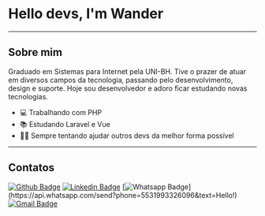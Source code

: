 # Hello devs, I'm Wander
---

## Sobre mim
Graduado em Sistemas para Internet pela UNI-BH. Tive o prazer de atuar em diversos campos da tecnologia, passando pelo desenvolvimento, design e suporte. Hoje sou desenvolvedor e adoro ficar estudando novas tecnologias.

- 💻 Trabalhando com PHP
- 📚 Estudando Laravel e Vue
- 🧑‍💻 Sempre tentando ajudar outros devs da melhor forma possível
---

## Contatos
[![Github Badge](https://img.shields.io/badge/-Github-000?style=flat-square&logo=Github&logoColor=white&link=https://github.com/wander4747)](https://github.com/wander4747)
[![Linkedin Badge](https://img.shields.io/badge/-LinkedIn-blue?style=flat-square&logo=Linkedin&logoColor=white&link=https://www.linkedin.com/in/wander-douglas/)](https://www.linkedin.com/in/wander-douglas/)
[![Whatsapp Badge](https://img.shields.io/badge/-Whatsapp-4CA143?style=flat-square&labelColor=4CA143&logo=whatsapp&logoColor=white&link=https://api.whatsapp.com/send?phone=5531993326096&text=Hello!)](https://api.whatsapp.com/send?phone=5531993326096&text=Hello!)
[![Gmail Badge](https://img.shields.io/badge/-Gmail-c14438?style=flat-square&logo=Gmail&logoColor=white&link=mailto:wander.douglas14@gmail.com)](mailto:wander.douglas14@gmail.com)
